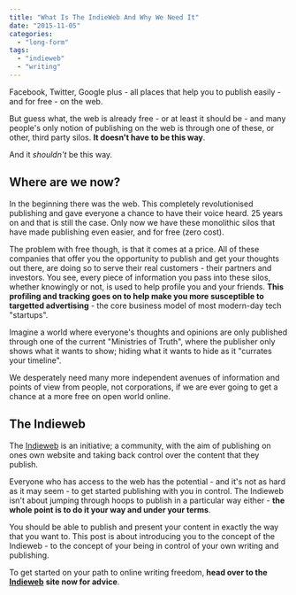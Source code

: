 ```yaml
---
title: "What Is The IndieWeb And Why We Need It"
date: "2015-11-05"
categories: 
  - "long-form"
tags: 
  - "indieweb"
  - "writing"
---
```


Facebook, Twitter, Google plus - all places that help you to publish easily - and for free - on the web.

But guess what, the web is already free - or at least it should be - and many people's only notion of publishing on the web is through one of these, or other, third party silos. **It doesn't have to be this way**.

And it _shouldn't_ be this way.

## Where are we now?

In the beginning there was the web. This completely revolutionised publishing and gave everyone a chance to have their voice heard. 25 years on and that is still the case. Only now we have these monolithic silos that have made publishing even easier, and for free (zero cost).

The problem with free though, is that it comes at a price. All of these companies that offer you the opportunity to publish and get your thoughts out there, are doing so to serve their real customers - their partners and investors. You see, every piece of information you pass into these silos, whether knowingly or not, is used to help profile you and your friends. **This profiling and tracking goes on to help make you more susceptible to targetted advertising** - the core business model of most modern-day tech "startups".

Imagine a world where everyone's thoughts and opinions are only published through one of the current "Ministries of Truth", where the publisher only shows what it wants to show; hiding what it wants to hide as it "currates your timeline".

We desperately need many more independent avenues of information and points of view from people, not corporations, if we are ever going to get a chance at a more free on open world online.

## The Indieweb

The [Indieweb](https://indieweb.org/) is an initiative; a community, with the aim of publishing on ones own website and taking back control over the content that they publish.

Everyone who has access to the web has the potential - and it's not as hard as it may seem - to get started publishing with you in control. The Indieweb isn't about jumping through hoops to publish in a particular way either - **the whole point is to do it your way and under your terms**.

You should be able to publish and present your content in exactly the way that you want to. This post is about introducing you to the concept of the Indieweb - to the concept of your being in control of your own writing and publishing.

To get started on your path to online writing freedom, **head over to the** [**Indieweb**](https://indieweb.org/) **site now for advice**.
